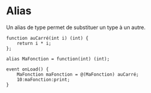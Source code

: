 # Alias
Un alias de type permet de substituer un type à un autre.
```grimoire
function auCarré(int i) (int) {
	return i * i;
};

alias MaFonction = function(int) (int);

event onLoad() {
    MaFonction maFonction = @(MaFonction) auCarré;
	10:maFonction:print;
}
```